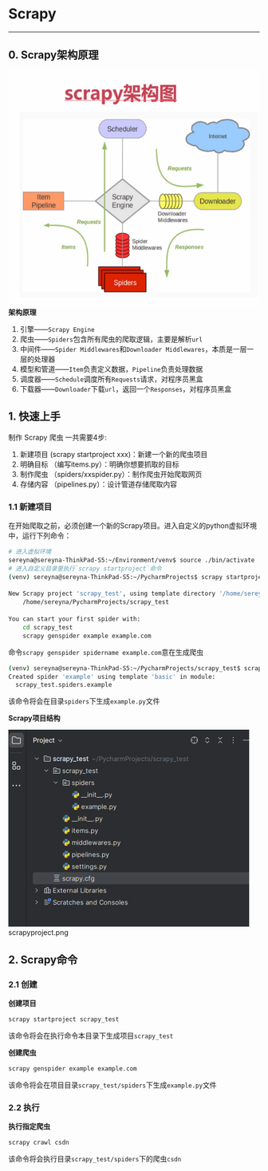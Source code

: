 # Scrapy
---

## 0. Scrapy架构原理
![Scrapy架构原理](sp-img/scrapy-structure.png "Scrapy架构原理")
**架构原理**
1. 引擎——`Scrapy Engine`
3. 爬虫——`Spiders`包含所有爬虫的爬取逻辑，主要是解析`url`
4. 中间件——`Spider Middlewares`和`Downloader Middlewares`，本质是一层一层的处理器
5. 模型和管道——`Item`负责定义数据，`Pipeline`负责处理数据
6. 调度器——`Schedule`调度所有`Requests`请求，对程序员黑盒
6. 下载器——`Downloader`下载`url`，返回一个`Responses`，对程序员黑盒

## 1. 快速上手
制作 Scrapy 爬虫 一共需要4步:
1. 新建项目 (scrapy startproject xxx)：新建一个新的爬虫项目
2. 明确目标 （编写items.py）：明确你想要抓取的目标
3. 制作爬虫 （spiders/xxspider.py）：制作爬虫开始爬取网页
4. 存储内容 （pipelines.py）：设计管道存储爬取内容

### 1.1 新建项目
在开始爬取之前，必须创建一个新的Scrapy项目。进入自定义的python虚拟环境中，运行下列命令：
```bash
# 进入虚拟环境
sereyna@sereyna-ThinkPad-S5:~/Environment/venv$ source ./bin/activate
# 进入自定义目录里执行`scrapy startproject`命令
(venv) sereyna@sereyna-ThinkPad-S5:~/PycharmProjects$ scrapy startproject scrapy_test

New Scrapy project 'scrapy_test', using template directory '/home/sereyna/Environment/venv/lib/python3.12/site-packages/scrapy/templates/project', created in:
    /home/sereyna/PycharmProjects/scrapy_test

You can start your first spider with:
    cd scrapy_test
    scrapy genspider example example.com
```
命令`scrapy genspider spidername example.com`意在生成爬虫
```bash
(venv) sereyna@sereyna-ThinkPad-S5:~/PycharmProjects/scrapy_test$ scrapy genspider example example.com
Created spider 'example' using template 'basic' in module:
  scrapy_test.spiders.example
```
该命令将会在目录`spiders`下生成`example.py`文件

**Scrapy项目结构**

![Scrapy项目结构](sp-img/scrapyproject.png "Scrapy项目结构")
scrapyproject.png

## 2. Scrapy命令

### 2.1 创建
**创建项目**
```bash
scrapy startproject scrapy_test
```
该命令将会在执行命令本目录下生成项目`scrapy_test`

**创建爬虫**
```bash
scrapy genspider example example.com
```
该命令将会在项目目录`scrapy_test/spiders`下生成`example.py`文件

### 2.2 执行
**执行指定爬虫**
```bash
scrapy crawl csdn
```
该命令将会执行目录`scrapy_test/spiders`下的爬虫`csdn`
